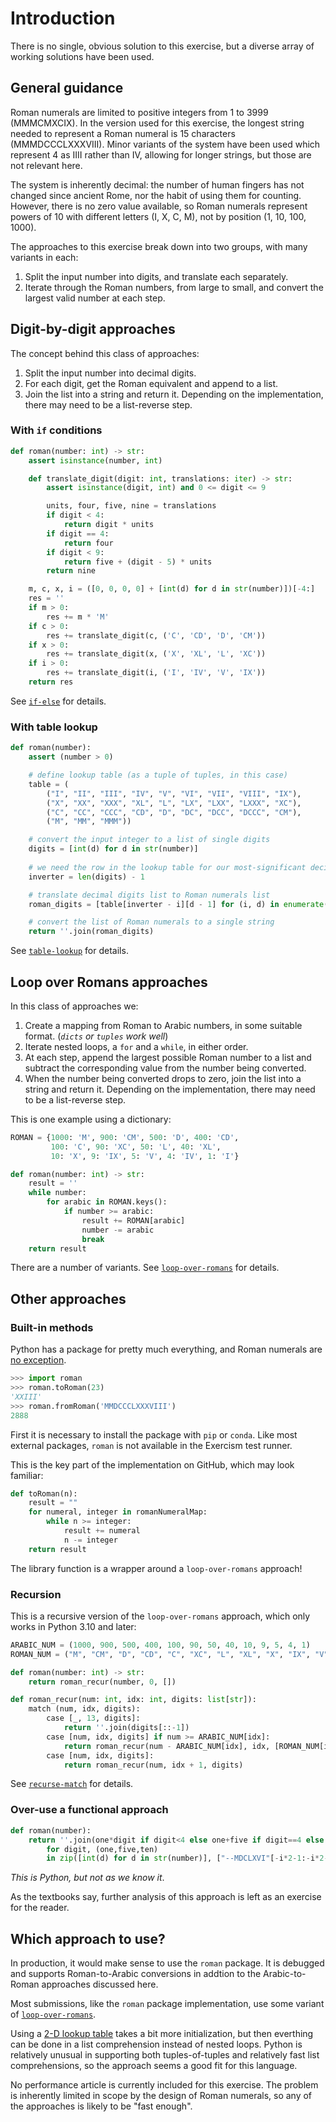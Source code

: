 # Introduction

There is no single, obvious solution to this exercise, but a diverse array of working solutions have been used.

## General guidance

Roman numerals are limited to positive integers from 1 to 3999 (MMMCMXCIX).
In the version used for this exercise, the longest string needed to represent a Roman numeral is 15 characters (MMMDCCCLXXXVIII).
Minor variants of the system have been used which represent 4 as IIII rather than IV, allowing for longer strings, but those are not relevant here.

The system is inherently decimal: the number of human fingers has not changed since ancient Rome, nor the habit of using them for counting.
However, there is no zero value available, so Roman numerals represent powers of 10 with different letters (I, X, C, M), not by position (1, 10, 100, 1000).

The approaches to this exercise break down into two groups, with many variants in each:
1. Split the input number into digits, and translate each separately.
2. Iterate through the Roman numbers, from large to small, and convert the largest valid number at each step.

## Digit-by-digit approaches

The concept behind this class of approaches:
1.  Split the input number into decimal digits.
2.  For each digit, get the Roman equivalent and append to a list.
3.  Join the list into a string and return it.
Depending on the implementation, there may need to be a list-reverse step.

### With `if` conditions

```python
def roman(number: int) -> str:
    assert isinstance(number, int)

    def translate_digit(digit: int, translations: iter) -> str:
        assert isinstance(digit, int) and 0 <= digit <= 9

        units, four, five, nine = translations
        if digit < 4:
            return digit * units
        if digit == 4:
            return four
        if digit < 9:
            return five + (digit - 5) * units
        return nine

    m, c, x, i = ([0, 0, 0, 0] + [int(d) for d in str(number)])[-4:]
    res = ''
    if m > 0:
        res += m * 'M'
    if c > 0:
        res += translate_digit(c, ('C', 'CD', 'D', 'CM'))
    if x > 0:
        res += translate_digit(x, ('X', 'XL', 'L', 'XC'))
    if i > 0:
        res += translate_digit(i, ('I', 'IV', 'V', 'IX'))
    return res
```

See [`if-else`][if-else] for details.

### With table lookup

```python
def roman(number):
    assert (number > 0)

    # define lookup table (as a tuple of tuples, in this case)
    table = (
        ("I", "II", "III", "IV", "V", "VI", "VII", "VIII", "IX"),
        ("X", "XX", "XXX", "XL", "L", "LX", "LXX", "LXXX", "XC"),
        ("C", "CC", "CCC", "CD", "D", "DC", "DCC", "DCCC", "CM"),
        ("M", "MM", "MMM"))

    # convert the input integer to a list of single digits
    digits = [int(d) for d in str(number)]
    
    # we need the row in the lookup table for our most-significant decimal digit
    inverter = len(digits) - 1 

    # translate decimal digits list to Roman numerals list
    roman_digits = [table[inverter - i][d - 1] for (i, d) in enumerate(digits) if d != 0]

    # convert the list of Roman numerals to a single string
    return ''.join(roman_digits)
```

See [`table-lookup`][table-lookup] for details.


## Loop over Romans approaches

In this class of approaches we:
1.  Create a mapping from Roman to Arabic numbers, in some suitable format. (_`dicts` or `tuples` work well_)
2.  Iterate nested loops, a `for` and a `while`, in either order.
3.  At each step, append the largest possible Roman number to a list and subtract the corresponding value from the number being converted.
4.  When the number being converted drops to zero, join the list into a string and return it.
Depending on the implementation, there may need to be a list-reverse step.

This is one example using a dictionary:

```python
ROMAN = {1000: 'M', 900: 'CM', 500: 'D', 400: 'CD',
         100: 'C', 90: 'XC', 50: 'L', 40: 'XL',
         10: 'X', 9: 'IX', 5: 'V', 4: 'IV', 1: 'I'}

def roman(number: int) -> str:
    result = ''
    while number:
        for arabic in ROMAN.keys():
            if number >= arabic: 
                result += ROMAN[arabic]
                number -= arabic
                break
    return result
```

There are a number of variants.
See [`loop-over-romans`][loop-over-romans] for details.

## Other approaches

### Built-in methods

Python has a package for pretty much everything, and Roman numerals are [no exception][roman-module].

```python
>>> import roman
>>> roman.toRoman(23)
'XXIII'
>>> roman.fromRoman('MMDCCCLXXXVIII')
2888
```

First it is necessary to install the package with `pip` or `conda`.
Like most external packages, `roman` is not available in the Exercism test runner.

This is the key part of the implementation on GitHub, which may look familiar:

```python
def toRoman(n):
    result = ""
    for numeral, integer in romanNumeralMap:
        while n >= integer:
            result += numeral
            n -= integer
    return result
```

The library function is a wrapper around a `loop-over-romans` approach!

### Recursion

This is a recursive version of the `loop-over-romans` approach, which only works in Python 3.10 and later:

```python
ARABIC_NUM = (1000, 900, 500, 400, 100, 90, 50, 40, 10, 9, 5, 4, 1)
ROMAN_NUM = ("M", "CM", "D", "CD", "C", "XC", "L", "XL", "X", "IX", "V", "IV", "I")

def roman(number: int) -> str:
    return roman_recur(number, 0, [])

def roman_recur(num: int, idx: int, digits: list[str]):
    match (num, idx, digits):
        case [_, 13, digits]:
            return ''.join(digits[::-1])
        case [num, idx, digits] if num >= ARABIC_NUM[idx]:
            return roman_recur(num - ARABIC_NUM[idx], idx, [ROMAN_NUM[idx],] + digits)
        case [num, idx, digits]:
            return roman_recur(num, idx + 1, digits)
```

See  [`recurse-match`][recurse-match] for details.


### Over-use a functional approach

```python
def roman(number):
    return ''.join(one*digit if digit<4 else one+five if digit==4 else five+one*(digit-5) if digit<9 else one+ten
        for digit, (one,five,ten)
        in zip([int(d) for d in str(number)], ["--MDCLXVI"[-i*2-1:-i*2-4:-1] for i in range(len(str(number))-1,-1,-1)]))
```

*This is Python, but not as we know it*.

As the textbooks say, further analysis of this approach is left as an exercise for the reader.

## Which approach to use?

In production, it would make sense to use the `roman` package.
It is debugged and supports Roman-to-Arabic conversions in addtion to the Arabic-to-Roman approaches discussed here.

Most submissions, like the `roman` package implementation, use some variant of [`loop-over-romans`][loop-over-romans].

Using a [2-D lookup table][table-lookup] takes a bit more initialization, but then everthing can be done in a list comprehension instead of nested loops.
Python is relatively unusual in supporting both tuples-of-tuples and relatively fast list comprehensions, so the approach seems a good fit for this language.

No performance article is currently included for this exercise.
The problem is inherently limited in scope by the design of Roman numerals, so any of the approaches is likely to be "fast enough".



[if-else]: https://exercism.org/tracks/python/exercises/roman-numerals/approaches/if-else
[table-lookup]: https://exercism.org/tracks/python/exercises/roman-numerals/approaches/table-lookup
[loop-over-romans]: https://exercism.org/tracks/python/exercises/roman-numerals/approaches/loop-over-roman
[recurse-match]: https://exercism.org/tracks/python/exercises/roman-numerals/approaches/recurse-match
[roman-module]: https://github.com/zopefoundation/roman
